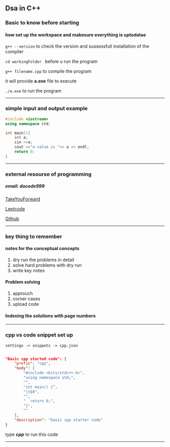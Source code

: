 ## Dsa in C++

### Basic to know before starting

#### how set up the workspace and makesure everything is uptodatae

` g++ --version ` to check the version and sussessfull installation of the compiler

`cd workingFolder ` before u run the program

`g++ filename.cpp` to compile the program

it will provide **a.exe** file to execute 

`./a.exe` to run the program

---
### simple input and output example

```cpp
#include <iostream>
using namespace std;

int main(){
    int a;
    cin >>a;
    cout <<"a value is "<< a << endl;
    return 0;
}
```
---

### external resourse of programming

##### email: **docode999**

[TakeYouForward](https://takeuforward.org/strivers-a2z-dsa-course/strivers-a2z-dsa-course-sheet-2/)

[Leetcode](https://leetcode.com/u/QZWebfpcYO/)

[Github](https://github.com/gopal-nd)

---
### key thing to remember

#### notes for the conceptual concepts
1. dry run the problems in detail
2. solve hard problems with dry run
3. write key notes 

#### Problem solving 
1. approuch 
2. corner cases
3. upload code


#### Indexing the solutions with page numbers
---

### cpp vs code snippet set up

`settings -> snippets -> cpp.json`

```json

"Basic cpp started code": {
    "prefix": "cpp",
    "body": [
        "#include <bits/stdc++.h>",
        "using namespace std;",
        "",
        "int main() {",
        "\t$0", 
        "",
        "  return 0;",
        "}",
        ""
    ],
    "description": "basic cpp starter code"
}


```
type ***cpp*** to run this code 

---

